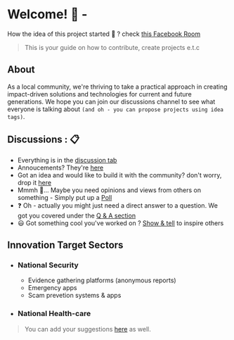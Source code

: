 
<!--

**Here are some ideas to get you started:**

🙋‍♀️ A short introduction - what is your organization all about?
🌈 Contribution guidelines - how can the community get involved?
👩‍💻 Useful resources - where can the community find your docs? Is there anything else the community should know?
🍿 Fun facts - what does your team eat for breakfast?
🧙 Remember, you can do mighty things with the power of [Markdown](https://docs.github.com/github/writing-on-github/getting-started-with-writing-and-formatting-on-github/basic-writing-and-formatting-syntax)
-->

# Welcome! :tada: - 
How the idea of this project started :thinking: ? check [this Facebook Room](https://web.facebook.com/100008372148032/videos/491711999358531/)

> This is your guide on how to contribute, create projects e.t.c

## About
As a local community, we're thriving to take a practical approach in creating impact-driven solutions and technologies for current and future generations. We hope you can join our discussions channel to see what everyone is talking about `(and oh - you can propose projects using idea tags)`. 

## Discussions : 📋
- Everything is in the [discussion tab](https://github.com/Meta-DevC-Lusaka-Community-Projects/.github/discussions/)
- Annoucements? They're [here](https://github.com/Meta-DevC-Lusaka-Community-Projects/.github/discussions/categories/announcements)
- Got an idea and would like to build it with the community? don't worry, drop it [here](https://github.com/Meta-DevC-Lusaka-Community-Projects/.github/discussions/categories/ideas-projects-suggestions)
- Mmmh :thinking:... Maybe you need opinions and views from others on something - Simply put up a [Poll](https://github.com/Meta-DevC-Lusaka-Community-Projects/.github/discussions/categories/polls)
-  :question: Oh - actually you might just need a direct answer to a question. We got you covered under the [Q & A section](https://github.com/Meta-DevC-Lusaka-Community-Projects/.github/discussions/categories/q-a)
- :smiley: Got something cool you've worked on ? [Show & tell](https://github.com/Meta-DevC-Lusaka-Community-Projects/.github/discussions/categories/show-and-tell) to inspire others

## Innovation Target Sectors 
- ### National Security
  - Evidence gathering platforms (anonymous reports)
  - Emergency apps
  - Scam prevetion systems & apps
- ### National Health-care


> You can add your suggestions [here](https://github.com/Meta-DevC-Lusaka-Community-Projects/guide/discussions/categories/ideas-projects) as well.

